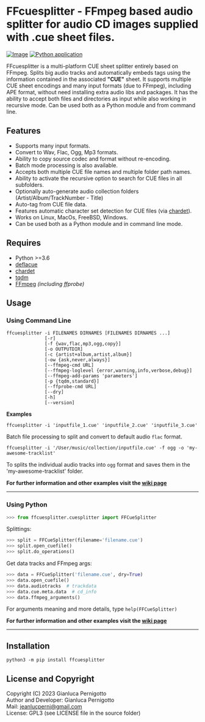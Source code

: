 # FFcuesplitter - FFmpeg based audio splitter for audio CD images supplied with .cue sheet files.

[![Image](https://img.shields.io/static/v1?label=python&logo=python&message=3.7%20|%203.8%20|%203.9%20|%203.10%20|%203.11&color=blue)](https://www.python.org/downloads/)
[![Python application](https://github.com/jeanslack/FFcuesplitter/actions/workflows/CI.yml/badge.svg)](https://github.com/jeanslack/FFcuesplitter/actions/workflows/CI.yml)

FFcuesplitter is a multi-platform CUE sheet splitter entirely based on FFmpeg.
Splits big audio tracks and automatically embeds tags using the information
contained in the associated **"CUE"** sheet. It supports multiple CUE sheet
encodings and many input formats (due to FFmpeg), including APE format, without
need installing extra audio libs and packages. It has the ability to accept both
files and directories as input while also working in recursive mode. Can be used
both as a Python module and from command line.   

## Features

- Supports many input formats.
- Convert to Wav, Flac, Ogg, Mp3 formats.
- Ability to copy source codec and format without re-encoding.
- Batch mode processing is also available.
- Accepts both multiple CUE file names and multiple folder path names.
- Ability to activate the recursive option to search for CUE files in all subfolders.
- Optionally auto-generate audio collection folders (Artist/Album/TrackNumber - Title)
- Auto-tag from CUE file data.
- Features automatic character set detection for CUE files (via [chardet](https://pypi.org/project/chardet/)).
- Works on Linux, MacOs, FreeBSD, Windows.
- Can be used both as a Python module and in command line mode.

## Requires

- Python >=3.6
- [deflacue](https://pypi.org/project/deflacue/)
- [chardet](https://pypi.org/project/chardet/)
- [tqdm](https://pypi.org/project/tqdm/#description)
- [FFmpeg](https://ffmpeg.org/) *(including ffprobe)*


## Usage

### Using Command Line

```
ffcuesplitter -i FILENAMES DIRNAMES [FILENAMES DIRNAMES ...]
              [-r]
              [-f {wav,flac,mp3,ogg,copy}]
              [-o OUTPUTDIR]
              [-c {artist+album,artist,album}]
              [-ow {ask,never,always}]
              [--ffmpeg-cmd URL]
              [--ffmpeg-loglevel {error,warning,info,verbose,debug}]
              [--ffmpeg-add-params 'parameters']
              [-p {tqdm,standard}]
              [--ffprobe-cmd URL]
              [--dry]
              [-h]
              [--version]
```

**Examples**   

`ffcuesplitter -i 'inputfile_1.cue' 'inputfile_2.cue' 'inputfile_3.cue'`   

Batch file processing to split and convert to default audio `flac` format.   

`ffcuesplitter -i '/User/music/collection/inputfile.cue' -f ogg -o 'my-awesome-tracklist'`   

To splits the individual audio tracks into `ogg` format
and saves them in the 'my-awesome-tracklist' folder.   

**For further information and other examples visit the [wiki page](https://github.com/jeanslack/FFcuesplitter/wiki)**   
***

### Using Python

```python
>>> from ffcuesplitter.cuesplitter import FFCueSplitter
```

Splittings:   

```python
>>> split = FFCueSplitter(filename='filename.cue')
>>> split.open_cuefile()
>>> split.do_operations()
```

Get data tracks and FFmpeg args:   

```python
>>> data = FFCueSplitter('filename.cue', dry=True)
>>> data.open_cuefile()
>>> data.audiotracks  # trackdata
>>> data.cue.meta.data  # cd_info
>>> data.ffmpeg_arguments()
```

For arguments meaning and more details, type `help(FFCueSplitter)`   

**For further information and other examples visit the [wiki page](https://github.com/jeanslack/FFcuesplitter/wiki)**   
***

## Installation

`python3 -m pip install ffcuesplitter`   

## License and Copyright

Copyright (C) 2023 Gianluca Pernigotto   
Author and Developer: Gianluca Pernigotto   
Mail: <jeanlucperni@gmail.com>   
License: GPL3 (see LICENSE file in the source folder)   


